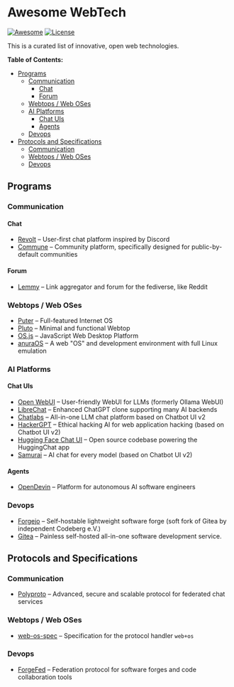 # Awesome WebTech

[![Awesome](https://awesome.re/badge.svg)](https://awesome.re)
[![License](https://img.shields.io/github/license/open-webtech/awesome-webtech.svg?color=blue)](LICENSE.md)

This is a curated list of innovative, open web technologies.

**Table of Contents:**

- [Programs](#programs)
  - [Communication](#communication)
    - [Chat](#chat)
    - [Forum](#forum)
  - [Webtops / Web OSes](#webtops--web-oses)
  - [AI Platforms](#ai-platforms)
    - [Chat UIs](#chat-uis)
    - [Agents](#agents)
  - [Devops](#devops)
- [Protocols and Specifications](#protocols-and-specifications)
  - [Communication](#communication-1)
  - [Webtops / Web OSes](#webtops--web-oses-1)
  - [Devops](#devops-1)

## Programs

### Communication

#### Chat

- [Revolt](https://github.com/revoltchat) – User-first chat platform inspired by Discord
- [Commune](https://github.com/commune-os) – Community platform, specifically designed for public-by-default communities

#### Forum

- [Lemmy](https://github.com/LemmyNet/lemmy) – Link aggregator and forum for the fediverse, like Reddit

### Webtops / Web OSes

- [Puter](https://github.com/HeyPuter) – Full-featured Internet OS
- [Pluto](https://github.com/zeondev/pluto) – Minimal and functional Webtop
- [OS.js](https://github.com/os-js) – JavaScript Web Desktop Platform
- [anuraOS](https://github.com/MercuryWorkshop/anuraOS) – A web "OS" and development environment with full Linux emulation

### AI Platforms

#### Chat UIs

- [Open WebUI](https://github.com/open-webui/open-webui) – User-friendly WebUI for LLMs (formerly Ollama WebUI)
- [LibreChat](https://github.com/danny-avila/LibreChat) – Enhanced ChatGPT clone supporting many AI backends
- [Chatlabs](https://github.com/writingmate/chatlabs) – All-in-one LLM chat platform based on Chatbot UI v2
- [HackerGPT](https://github.com/Hacker-GPT/HackerGPT-2.0) – Ethical hacking AI for web application hacking (based on Chatbot UI v2)
- [Hugging Face Chat UI](https://github.com/huggingface/chat-ui) – Open source codebase powering the HuggingChat app
- [Samurai](https://github.com/Jonneal3/samurai-v1/tree/samurai) – AI chat for every model (based on Chatbot UI v2)

#### Agents

- [OpenDevin](https://github.com/OpenDevin/OpenDevin) – Platform for autonomous AI software engineers

### Devops

- [Forgejo](https://forgejo.org) – Self-hostable lightweight software forge (soft fork of Gitea by independent Codeberg e.V.)
- [Gitea](https://github.com/go-gitea/gitea) – Painless self-hosted all-in-one software development service.

## Protocols and Specifications

### Communication

- [Polyproto](https://docs.polyphony.chat) – Advanced, secure and scalable protocol for federated chat services

### Webtops / Web OSes

- [web-os-spec](https://github.com/use-pluto/web-os-spec) – Specification for the protocol handler `web+os`

### Devops

- [ForgeFed](https://forgefed.org) – Federation protocol for software forges and code collaboration tools
